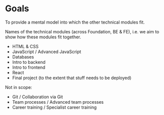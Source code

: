 # Goals

To provide a mental model into which the other technical modules fit.

Names of the technical modules (across Foundation, BE & FE),
i.e. we aim to show how these modules fit together.

- HTML & CSS
- JavaScript / Advanced JavaScript
- Databases
- Intro to backend
- Intro to frontend
- React
- Final project (to the extent that stuff needs to be deployed)

Not in scope:

- Git / Collaboration via Git
- Team processes / Advanced team processes
- Career training / Specialist career training
